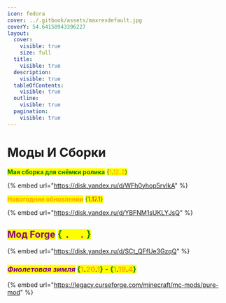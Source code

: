 ```yaml
---
icon: fedora
cover: ../.gitbook/assets/maxresdefault.jpg
coverY: 54.64150943396227
layout:
  cover:
    visible: true
    size: full
  title:
    visible: true
  description:
    visible: true
  tableOfContents:
    visible: true
  outline:
    visible: true
  pagination:
    visible: true
---
```


# Моды И Сборки&#x20;

&#x20;                                                       <mark style="color:green;">**Мая сборка для снёмки ролика**</mark> <mark style="color:green;"></mark><mark style="color:green;">{</mark><mark style="color:orange;">1</mark><mark style="color:blue;">.</mark><mark style="color:orange;">12</mark><mark style="color:purple;">.</mark><mark style="color:orange;">2</mark><mark style="color:green;">}</mark>

{% embed url="https://disk.yandex.ru/d/WFh0yhop5rvIkA" %}

&#x20;                                                                 <mark style="color:orange;">**Новогодние обновлении**</mark> <mark style="color:green;">{</mark><mark style="color:red;">1</mark><mark style="color:blue;">.</mark><mark style="color:red;">17</mark><mark style="color:purple;">.</mark><mark style="color:red;">1</mark><mark style="color:green;">}</mark>

{% embed url="https://disk.yandex.ru/d/YBFNM1sUKLYJsQ" %}

## &#x20;                                                   <mark style="color:purple;">Мод Forge</mark> <mark style="color:green;">{</mark><mark style="color:yellow;">1</mark><mark style="color:blue;">.</mark><mark style="color:yellow;">20</mark><mark style="color:purple;">.</mark><mark style="color:yellow;">1</mark><mark style="color:green;">}</mark>

{% embed url="https://disk.yandex.ru/d/SCt_QFfUe3GzqQ" %}

### &#x20;                                              _<mark style="color:purple;">Фиолетовая зимля</mark>_ <mark style="color:green;">{</mark><mark style="color:orange;">1</mark><mark style="color:blue;">.</mark><mark style="color:orange;">20</mark><mark style="color:purple;">.</mark><mark style="color:orange;">1</mark><mark style="color:green;">} - {</mark><mark style="color:orange;">1</mark><mark style="color:blue;">.</mark><mark style="color:orange;">19</mark><mark style="color:purple;">.</mark><mark style="color:orange;">4</mark><mark style="color:green;">}</mark>

{% embed url="https://legacy.curseforge.com/minecraft/mc-mods/pure-mod" %}

